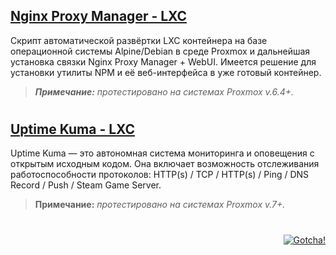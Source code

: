 <!--
<p align="right"><a href="https://github.com/hostlikepro/proxmox-scripts/blob/main/NPM-LXC/readme_eng.md">ENG Version</a></p>
-->


## [Nginx Proxy Manager - LXC](https://github.com/hostlikepro/proxmox-scripts/tree/main/NPM-LXC)

Скрипт автоматической развёртки LXC контейнера на базе операционной системы Alpine/Debian в среде Proxmox и дальнейшая установка связки Nginx Proxy Manager + WebUI. Имеется решение для установки утилиты NPM и её веб-интерфейса в уже готовый контейнер.
> ***Примечание:*** _протестировано на системах Proxmox v.6.4+._

#

## [Uptime Kuma - LXC](https://github.com/hostlikepro/proxmox-scripts/tree/main/UptimeKuma-LXC)

Uptime Kuma — это автономная система мониторинга и оповещения с открытым исходным кодом. Она включает возможность отслеживания работоспособности протоколов: HTTP(s) / TCP / HTTP(s) / Ping / DNS Record / Push / Steam Game Server.
> **Примечание:** _протестировано на системах Proxmox v.7+._

#

<p align="right"><a href="https://hits.sh/github.com/hostlikepro/proxmox-scripts/"><img alt="Gotcha!" src="https://hits.sh/github.com/hostlikepro/proxmox-scripts.svg?label=Gotcha&color=f1aa4a&labelColor=000000&logo=github"/></a></p>


<!--
Markdown Hits:
[![Hits](https://hits.sh/github.com/hostlikepro/proxmox-scripts.svg?label=Gotcha&color=f1aa4a&labelColor=000000&logo=github)](https://hits.sh/github.com/hostlikepro/proxmox-scripts/)

HTML Hits:
<a href="https://hits.sh/github.com/hostlikepro/proxmox-scripts/"><img alt="Hits" src="https://hits.sh/github.com/hostlikepro/proxmox-scripts.svg?label=Gotcha&color=f1aa4a&labelColor=000000&logo=github"/></a>

Link IMG Hits
https://hits.sh/github.com/hostlikepro/proxmox-scripts.svg?label=Gotcha&color=f1aa4a&labelColor=000000&logo=github
-->
